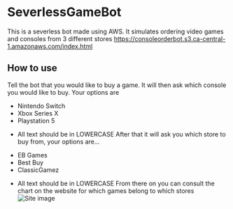 # SeverlessGameBot
 This is a severless bot made using AWS. It simulates ordering video games and consoles from 3 different stores
https://consoleorderbot.s3.ca-central-1.amazonaws.com/index.html
## How to use
Tell the bot that you would like to buy a game. It will then ask which console you would like to buy. Your options are
- Nintendo Switch
- Xbox Series X
- Playstation 5

* All text should be in LOWERCASE
After that it will ask you which store to buy from, your options are...
- EB Games
- Best Buy
- ClassicGamez
* All text should be in LOWERCASE
From there on you can consult the chart on the website for which games belong to which stores
![Site image](https://cdn.discordapp.com/attachments/375398124820103172/1155969566690787348/image.png)

